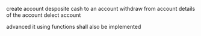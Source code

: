 create account
desposite cash to an account
withdraw from account
details of the account
delect account

advanced it using functions shall also be implemented


